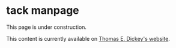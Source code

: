 <!--- issue 89 --->

# tack manpage

This page is under construction.

This content is currently available on [Thomas E. Dickey's website](https://invisible-island.net/ncurses/tack/tack.html).
